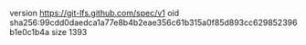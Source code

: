 version https://git-lfs.github.com/spec/v1
oid sha256:99cdd0daedca1a77e8b4b2eae356c61b315a0f85d893cc629852396b1e0c1b4a
size 1393
